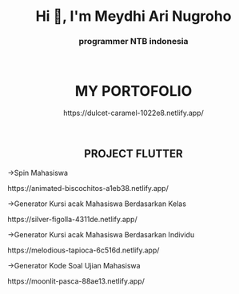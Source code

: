 <h1 align="center">Hi 👋, I'm Meydhi Ari Nugroho</h1>
<h3 align="center">programmer NTB indonesia</h3>
<br>
<h1 align="center">MY PORTOFOLIO</h1>
<p align="center">https://dulcet-caramel-1022e8.netlify.app/</p>
<br>
<h2 align="center">PROJECT FLUTTER</h2>
->Spin Mahasiswa<p>https://animated-biscochitos-a1eb38.netlify.app/</p>
->Generator Kursi acak Mahasiswa Berdasarkan Kelas<p>https://silver-figolla-4311de.netlify.app/</p>
->Generator Kursi acak Mahasiswa Berdasarkan Individu<p>https://melodious-tapioca-6c516d.netlify.app/</p>
->Generator Kode Soal Ujian Mahasiswa<p>https://moonlit-pasca-88ae13.netlify.app/</p>
